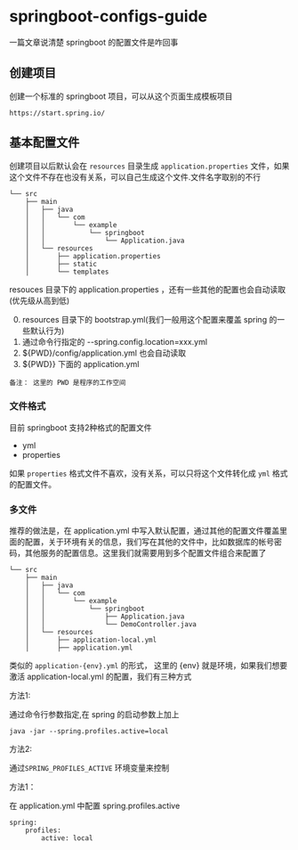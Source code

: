 # springboot-configs-guide
一篇文章说清楚 springboot 的配置文件是咋回事

## 创建项目
创建一个标准的 springboot 项目，可以从这个页面生成模板项目
```
https://start.spring.io/
```
## 基本配置文件
创建项目以后默认会在 `resources` 目录生成 `application.properties` 文件，如果这个文件不存在也没有关系，可以自己生成这个文件.文件名字取别的不行

```
└── src
    ├── main
    │   ├── java
    │   │   └── com
    │   │       └── example
    │   │           └── springboot
    │   │               └── Application.java
    │   └── resources
    │       ├── application.properties
    │       ├── static
    │       └── templates
```
resouces 目录下的 application.properties ，还有一些其他的配置也会自动读取(优先级从高到低)

0. resources 目录下的 bootstrap.yml(我们一般用这个配置来覆盖 spring 的一些默认行为)
1. 通过命令行指定的 --spring.config.location=xxx.yml
2. ${PWD}/config/application.yml 也会自动读取
3. ${PWD}} 下面的 application.yml 

```
备注： 这里的 PWD 是程序的工作空间
```

### 文件格式
目前 springboot 支持2种格式的配置文件
* yml
* properties

如果 `properties` 格式文件不喜欢，没有关系，可以只将这个文件转化成 `yml` 格式的配置文件。
### 多文件
推荐的做法是，在 application.yml 中写入默认配置，通过其他的配置文件覆盖里面的配置，关于环境有关的信息，我们写在其他的文件中，比如数据库的帐号密码，其他服务的配置信息。这里我们就需要用到多个配置文件组合来配置了

```
└── src
    ├── main
    │   ├── java
    │   │   └── com
    │   │       └── example
    │   │           └── springboot
    │   │               ├── Application.java
    │   │               └── DemoController.java
    │   └── resources
    │       ├── application-local.yml
    │       ├── application.yml
```
类似的 `application-{env}.yml` 的形式，
这里的 {env} 就是环境，如果我们想要激活 application-local.yml 的配置，我们有三种方式

方法1: 

通过命令行参数指定,在 spring 的启动参数上加上
```
java -jar --spring.profiles.active=local
```

方法2:

通过`SPRING_PROFILES_ACTIVE` 环境变量来控制

方法1：

在 application.yml 中配置 spring.profiles.active
```
spring:
    profiles:
        active: local
```



